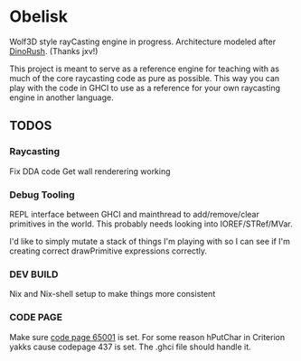 # Obelisk

Wolf3D style rayCasting engine in progress. Architecture modeled after [DinoRush](https://github.com/jxv/dino-rush). (Thanks jxv!)

This project is meant to serve as a reference engine for teaching with as much of the core raycasting code as pure as possible. This way you can play with the code in GHCI to use as a reference for your own raycasting engine in another language.

## TODOS

### Raycasting

Fix DDA code
Get wall renderering working

### Debug Tooling

REPL interface between GHCI and mainthread to add/remove/clear primitives in the world.
This probably needs looking into IOREF/STRef/MVar.

I'd like to simply mutate a stack of things I'm playing with so I can see if I'm creating correct drawPrimitive expressions correctly.

### DEV BUILD
Nix and Nix-shell setup to make things more consistent


### CODE PAGE

Make sure [code page 65001](https://stackoverflow.com/a/25373117) is set. For some reason hPutChar in Criterion yakks cause codepage 437 is set. The .ghci file should handle it.
